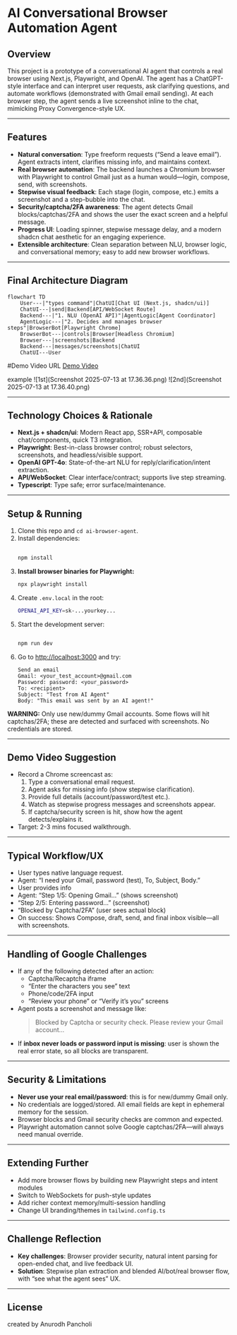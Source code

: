 # AI Conversational Browser Automation Agent

## Overview
This project is a prototype of a conversational AI agent that controls a real browser using Next.js, Playwright, and OpenAI. The agent has a ChatGPT-style interface and can interpret user requests, ask clarifying questions, and automate workflows (demonstrated with Gmail email sending). At each browser step, the agent sends a live screenshot inline to the chat, mimicking Proxy Convergence-style UX.

---

## Features
- **Natural conversation**: Type freeform requests (“Send a leave email”). Agent extracts intent, clarifies missing info, and maintains context.
- **Real browser automation**: The backend launches a Chromium browser with Playwright to control Gmail just as a human would—login, compose, send, with screenshots.
- **Stepwise visual feedback**: Each stage (login, compose, etc.) emits a screenshot and a step-bubble into the chat.
- **Security/captcha/2FA awareness**: The agent detects Gmail blocks/captchas/2FA and shows the user the exact screen and a helpful message.
- **Progress UI**: Loading spinner, stepwise message delay, and a modern shadcn chat aesthetic for an engaging experience.
- **Extensible architecture**: Clean separation between NLU, browser logic, and conversational memory; easy to add new browser workflows.

---

## Final Architecture Diagram

```mermaid
flowchart TD
    User---|"types command"|ChatUI[Chat UI (Next.js, shadcn/ui)]
    ChatUI---|send|Backend[API/WebSocket Route]
    Backend---|"1. NLU (OpenAI API)"|AgentLogic[Agent Coordinator]
    AgentLogic---|"2. Decides and manages browser steps"|BrowserBot[Playwright Chrome]
    BrowserBot---|controls|Browser[Headless Chromium]
    Browser---|screenshots|Backend
    Backend---|messages/screenshots|ChatUI
    ChatUI---User
```
#Demo Video URL
[Demo Video ](https://drive.google.com/file/d/1g9o7IuMHalHFA1mlifBuUX-O658iDMuW/view?usp=share_link)

example
![1st](Screenshot 2025-07-13 at 17.36.36.png)
![2nd](Screenshot 2025-07-13 at 17.36.40.png)


---

## Technology Choices & Rationale
- **Next.js + shadcn/ui**: Modern React app, SSR+API, composable chat/components, quick T3 integration.
- **Playwright**: Best-in-class browser control; robust selectors, screenshots, and headless/visible support.
- **OpenAI GPT-4o**: State-of-the-art NLU for reply/clarification/intent extraction.
- **API/WebSocket**: Clear interface/contract; supports live step streaming.
- **Typescript**: Type safe; error surface/maintenance.

---

## Setup & Running
1. Clone this repo and `cd ai-browser-agent`.
2. Install dependencies:
   ```bash
  
   npm install
   ```
3. **Install browser binaries for Playwright:**
   ```bash
   npx playwright install
   ```
4. Create `.env.local` in the root:
   ```bash
   OPENAI_API_KEY=sk-...yourkey...
   ```
5. Start the development server:
   ```bash
   
   npm run dev
   ```
6. Go to [http://localhost:3000](http://localhost:3000) and try:
   ```
   Send an email
   Gmail: <your_test_account>@gmail.com
   Password: password: <your_password>
   To: <recipient>
   Subject: "Test from AI Agent"
   Body: "This email was sent by an AI agent!"
   ```

**WARNING:** Only use new/dummy Gmail accounts. Some flows will hit captchas/2FA; these are detected and surfaced with screenshots. No credentials are stored.

---

## Demo Video Suggestion
- Record a Chrome screencast as:
  1. Type a conversational email request.
  2. Agent asks for missing info (show stepwise clarification).
  3. Provide full details (account/password/test etc.).
  4. Watch as stepwise progress messages and screenshots appear.
  5. If captcha/security screen is hit, show how the agent detects/explains it.
- Target: 2-3 mins focused walkthrough.

---

## Typical Workflow/UX
- User types native language request.
- Agent: “I need your Gmail, password (test), To, Subject, Body.”
- User provides info
- Agent: “Step 1/5: Opening Gmail...” (shows screenshot)
- “Step 2/5: Entering password...” (screenshot)
- “Blocked by Captcha/2FA” (user sees actual block)
- On success: Shows Compose, draft, send, and final inbox visible—all with screenshots.

---

## Handling of Google Challenges
- If any of the following detected after an action:
  - Captcha/Recaptcha iframe
  - “Enter the characters you see” text
  - Phone/code/2FA input
  - “Review your phone” or “Verify it’s you” screens
- Agent posts a screenshot and message like:
  > Blocked by Captcha or security check. Please review your Gmail account...
- If **inbox never loads or password input is missing**: user is shown the real error state, so all blocks are transparent.

---

## Security & Limitations
- **Never use your real email/password**: this is for new/dummy Gmail only.
- No credentials are logged/stored. All email fields are kept in ephemeral memory for the session.
- Browser blocks and Gmail security checks are common and expected.
- Playwright automation cannot solve Google captchas/2FA—will always need manual override.

---

## Extending Further
- Add more browser flows by building new Playwright steps and intent modules
- Switch to WebSockets for push-style updates
- Add richer context memory/multi-session handling
- Change UI branding/themes in `tailwind.config.ts`

---

## Challenge Reflection
- **Key challenges**: Browser provider security, natural intent parsing for open-ended chat, and live feedback UI.
- **Solution**: Stepwise plan extraction and blended AI/bot/real browser flow, with “see what the agent sees” UX.

---

## License
created by Anurodh Pancholi


